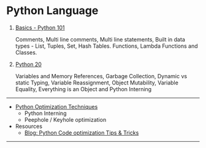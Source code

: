 # Python Language
1. [Basics - Python 101](./Python_101.ipynb)

   Comments, Multi line comments, Multi line statements, Built in data types - List, Tuples, Set, Hash Tables. Functions, Lambda Functions and Classes.

2. [Python 20](./Python_201.ipynb)

   Variables and Memory References, Garbage Collection, Dynamic vs static Typing, Variable Reassignment, Object Mutability, Variable Equality, Everything is an Object and Python Interning



---

* [Python Optimization Techniques](./PythonOptimization.ipynb)
  * Python Interning
  * Peephole / Keyhole optimization
* Resources
  * [Blog: Python Code optimization Tips & Tricks](https://www.techbeamers.com/python-code-optimization-tips-tricks)

---



